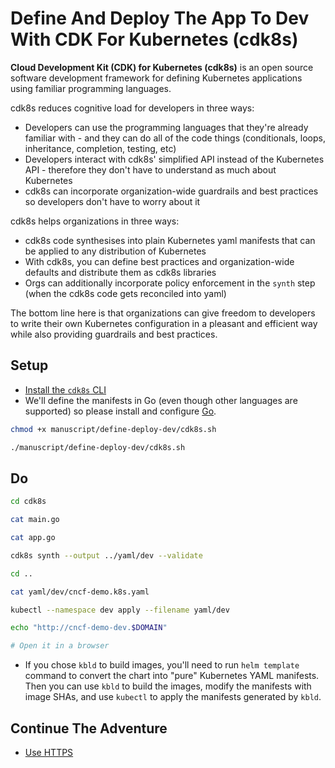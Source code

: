 # Define And Deploy The App To Dev With CDK For Kubernetes (cdk8s)

**Cloud Development Kit (CDK) for Kubernetes (cdk8s)** is an open source software development framework for defining Kubernetes applications using familiar programming languages. 

cdk8s reduces cognitive load for developers in three ways:
* Developers can use the programming languages that they're already familiar with - and they can do all of the code things (conditionals, loops, inheritance, completion, testing, etc)
* Developers interact with cdk8s' simplified API instead of the Kubernetes API - therefore they don't have to understand as much about Kubernetes
* cdk8s can incorporate organization-wide guardrails and best practices so developers don't have to worry about it

cdk8s helps organizations in three ways:
* cdk8s code synthesises into plain Kubernetes yaml manifests that can be applied to any distribution of Kubernetes
* With cdk8s, you can define best practices and organization-wide defaults and distribute them as cdk8s libraries
* Orgs can additionally incorporate policy enforcement in the `synth` step (when the cdk8s code gets reconciled into yaml)

The bottom line here is that organizations can give freedom to developers to write their own Kubernetes configuration in a pleasant and efficient way while also providing guardrails and best practices.


## Setup

* [Install the `cdk8s` CLI](https://cdk8s.io/docs/latest/getting-started/#install-the-cli)
* We'll define the manifests in Go (even though other languages are supported) so please install and configure [Go](https://go.dev/doc/install).

```bash
chmod +x manuscript/define-deploy-dev/cdk8s.sh

./manuscript/define-deploy-dev/cdk8s.sh
```

## Do

```bash
cd cdk8s

cat main.go

cat app.go

cdk8s synth --output ../yaml/dev --validate 

cd ..

cat yaml/dev/cncf-demo.k8s.yaml

kubectl --namespace dev apply --filename yaml/dev

echo "http://cncf-demo-dev.$DOMAIN"

# Open it in a browser
```

* If you chose `kbld` to build images, you'll need to run `helm template` command to convert the chart into "pure" Kubernetes YAML manifests. Then you can use `kbld` to build the images, modify the manifests with image SHAs, and use `kubectl` to apply the manifests generated by `kbld`.

## Continue The Adventure

* [Use HTTPS](../https/README.md)
